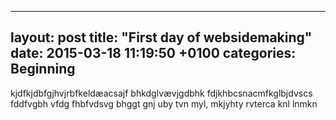 ---
layout: post
title: "First day of websidemaking"
date: 2015-03-18 11:19:50 +0100
categories: Beginning
----
kjdfkjdbfgjhvjrbfkeldæacsajf bhkdglvævjgdbhk
fdjkhbcsnacmfkglbjdvscs
fddfvgbh
vfdg fhbfvdsvg
bhggt
 gnj
 uby
 tvn
 myl,
 mkjyhty
 rvterca
 knl
lnmkn